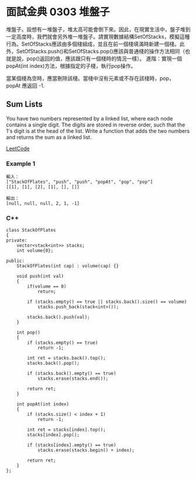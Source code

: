 # 面試金典 0303 堆盤子

堆盤子。設想有一堆盤子，堆太高可能會倒下來。因此，在現實生活中，盤子堆到一定高度時，我們就會另外堆一堆盤子。請實現數據結構SetOfStacks，模擬這種行為。SetOfStacks應該由多個棧組成，並且在前一個棧填滿時新建一個棧。此外，SetOfStacks.push()和SetOfStacks.pop()應該與普通棧的操作方法相同（也就是說，pop()返回的值，應該跟只有一個棧時的情況一樣）。 進階：實現一個popAt(int index)方法，根據指定的子棧，執行pop操作。

當某個棧為空時，應當刪除該棧。當棧中沒有元素或不存在該棧時，pop，popAt 應返回 -1.


##  Sum Lists

You have two numbers represented by a linked list, where each node contains a single digit. The digits are stored in reverse order, such that the 1's digit is at the head of the list. Write a function that adds the two numbers and returns the sum as a linked list.

[LeetCode](https://leetcode-cn.com/problems/stack-of-plates-lcci)

### Example 1

```
輸入：
["StackOfPlates", "push", "push", "popAt", "pop", "pop"]
[[1], [1], [2], [1], [], []]

輸出：
[null, null, null, 2, 1, -1]

```

### C++ 

```
class StackOfPlates
{
private:
    vector<stack<int>> stacks;
    int volume{0};

public:
    StackOfPlates(int cap) : volume(cap) {}

    void push(int val)
    {
        if(volume == 0)
            return;
            
        if (stacks.empty() == true || stacks.back().size() == volume)
            stacks.push_back(stack<int>());

        stacks.back().push(val);
    }

    int pop()
    {
        if (stacks.empty() == true)
            return -1;

        int ret = stacks.back().top();
        stacks.back().pop();

        if (stacks.back().empty() == true)
            stacks.erase(stacks.end());

        return ret;
    }

    int popAt(int index)
    {
        if (stacks.size() < index + 1)
            return -1;

        int ret = stacks[index].top();
        stacks[index].pop();

        if (stacks[index].empty() == true)
            stacks.erase(stacks.begin() + index);

        return ret;
    }
};
```
